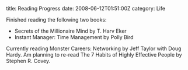 title: Reading Progress
date: 2008-06-12T01:51:00Z
category: Life

Finished reading the following two books:

- Secrets of the Millionaire Mind by T. Harv Eker
- Instant Manager: Time Management by Polly Bird

Currently reading Monster Careers: Networking by Jeff Taylor with Doug Hardy. Am planning to re-read The 7 Habits of Highly Effective People by Stephen R. Covey.
